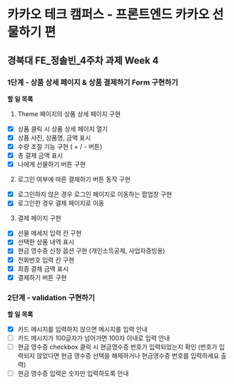# 카카오 테크 캠퍼스 - 프론트엔드 카카오 선물하기 편

## **경북대 FE\_정솔빈\_4주차 과제 Week 4**

### 1단계 - 상품 상세 페이지 & 상품 결제하기 Form 구현하기

**할 일 목록**

1. Theme 페이지의 상품 상세 페이지 구현

- [x] 상품 클릭 시 상품 상세 페이지 열기
- [x] 상품 사진, 상품명, 금액 표시
- [x] 수량 조절 기능 구현 ( + / - 버튼)
- [x] 총 결제 금액 표시
- [x] 나에게 선물하기 버튼 구현

2. 로그인 여부에 따른 결제하기 버튼 동작 구현

- [x] 로그인하지 않은 경우 로그인 페이지로 이동하는 팝업창 구현
- [x] 로그인한 경우 결제 페이지로 이동

3. 결제 페이지 구현

- [x] 선물 메세지 입력 칸 구현
- [x] 선택한 상품 내역 표시
- [x] 현금 영수증 신청 옵션 구현 (개인소득공제, 사업자증빙용)
- [x] 전화번호 입력 칸 구현
- [x] 최종 결제 금액 표시
- [x] 결제하기 버튼 구현

### 2단계 - validation 구현하기

**할 일 목록**

- [x] 카드 메시지를 입력하지 않으면 메시지를 입력 안내
- [ ] 카드 메시지가 100글자가 넘어가면 100자 이내로 입력 안내
- [ ] 현금 영수증 checkbox 클릭 시 현금영수증 번호가 입력되었는지 확인 (번호가 입력되지 않았다면 현금 영수증 선택을 해제하거나 현금영수증 번호를 입력하세요 출력)
- [ ] 현금 영수증 입력은 숫자만 입력하도록 안내
